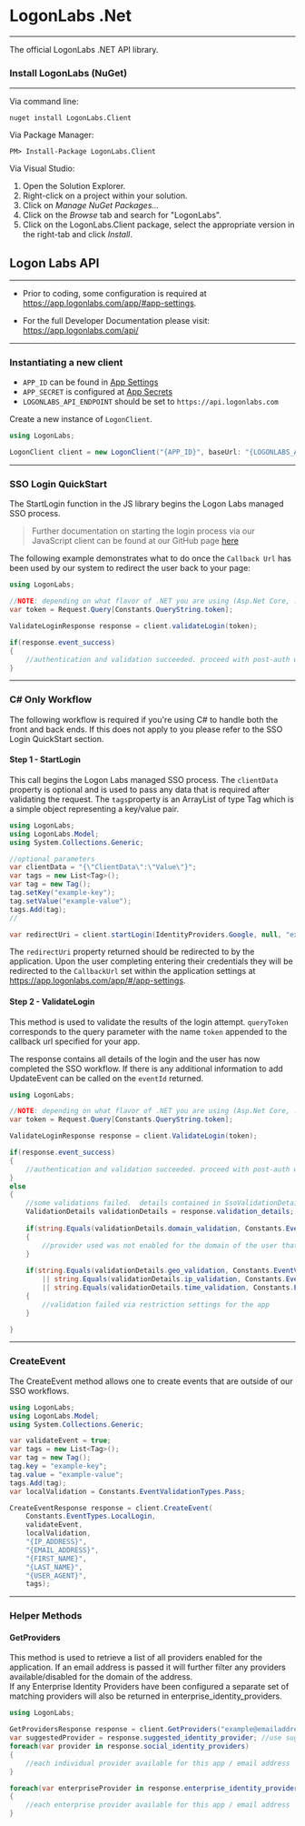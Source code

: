 

# LogonLabs .Net
---
The official LogonLabs .NET API library.

### Install LogonLabs (NuGet)
---
Via command line:

	nuget install LogonLabs.Client

Via Package Manager:

	PM> Install-Package LogonLabs.Client

Via Visual Studio:

1. Open the Solution Explorer.
2. Right-click on a project within your solution.
3. Click on *Manage NuGet Packages...*
4. Click on the *Browse* tab and search for "LogonLabs".
5. Click on the LogonLabs.Client package, select the appropriate version in the right-tab and click *Install*.

## Logon Labs API
---

- Prior to coding, some configuration is required at https://app.logonlabs.com/app/#app-settings.

- For the full Developer Documentation please visit: https://app.logonlabs.com/api/

---
### Instantiating a new client

- `APP_ID` can be found in [App Settings](https://app.logonlabs.com/app/#/app-settings)
- `APP_SECRET` is configured at [App Secrets](https://app.logonlabs.com/app/#/app-secrets)
- `LOGONLABS_API_ENDPOINT` should be set to `https://api.logonlabs.com`

Create a new instance of `LogonClient`.  

```csharp
using LogonLabs;

LogonClient client = new LogonClient("{APP_ID}", baseUrl: "{LOGONLABS_API_ENDPOINT}", appSecret: "{APP_SECRET}");
```
---
### SSO Login QuickStart

The StartLogin function in the JS library begins the Logon Labs managed SSO process.  

>Further documentation on starting the login process via our JavaScript client can be found at our GitHub page [here](https://github.com/logonlabs/logonlabs-js)

The following example demonstrates what to do once the `Callback Url` has been used by our system to redirect the user back to your page:

```csharp
using LogonLabs;

//NOTE: depending on what flavor of .NET you are using (Asp.Net Core, .NET Framework), this could be slightly different
var token = Request.Query[Constants.QueryString.token];

ValidateLoginResponse response = client.validateLogin(token);

if(response.event_success) 
{
    //authentication and validation succeeded. proceed with post-auth workflows (ie, create a user session token for your system).
}

```
---
### C# Only Workflow
The following workflow is required if you're using C# to handle both the front and back ends.  If this does not apply to you please refer to the SSO Login QuickStart section.
#### Step 1 - StartLogin
This call begins the Logon Labs managed SSO process.  The `clientData` property is optional and is used to pass any data that is required after validating the request.  The `tags`property is an ArrayList of type Tag which is a simple object representing a key/value pair.

```csharp
using LogonLabs;
using LogonLabs.Model;
using System.Collections.Generic;

//optional parameters
var clientData = "{\"ClientData\":\"Value\"}";
var tags = new List<Tag>();
var tag = new Tag();
tag.setKey("example-key");
tag.setValue("example-value");
tags.Add(tag);
//

var redirectUri = client.startLogin(IdentityProviders.Google, null, "example@emailaddress.com", clientData, null, null, tags);
```
The `redirectUri` property returned should be redirected to by the application.  Upon the user completing entering their credentials they will be redirected to the `CallbackUrl` set within the application settings at https://app.logonlabs.com/app/#/app-settings.

#### Step 2 - ValidateLogin
This method is used to validate the results of the login attempt.  `queryToken` corresponds to the query parameter with the name `token` appended to the callback url specified for your app.

The response contains all details of the login and the user has now completed the SSO workflow.  If there is any additional information to add UpdateEvent can be called on the `eventId` returned.
```csharp
using LogonLabs;

//NOTE: depending on what flavor of .NET you are using (Asp.Net Core, .NET Framework), the code to extract the header value could be slightly different
var token = Request.Query[Constants.QueryString.token];

ValidateLoginResponse response = client.ValidateLogin(token);

if(response.event_success) 
{
    //authentication and validation succeeded. proceed with post-auth workflows (ie, create a user session token for your system).
}
else 
{
    //some validations failed.  details contained in SsoValidationDetails object.
    ValidationDetails validationDetails = response.validation_details;
	
    if(string.Equals(validationDetails.domain_validation, Constants.EventValidationTypes.Fail) 
    {
        //provider used was not enabled for the domain of the user that was authenticated
    }
	
    if(string.Equals(validationDetails.geo_validation, Constants.EventValidationTypes.Fail) 
        || string.Equals(validationDetails.ip_validation, Constants.EventValidationTypes.Fail)
        || string.Equals(validationDetails.time_validation, Constants.EventValidationTypes.Fail)) 
    {
        //validation failed via restriction settings for the app
    }

}

```
---
### CreateEvent
The CreateEvent method allows one to create events that are outside of our SSO workflows.

```csharp
using LogonLabs;
using LogonLabs.Model;
using System.Collections.Generic;

var validateEvent = true;
var tags = new List<Tag>();
var tag = new Tag();
tag.key = "example-key";
tag.value = "example-value";
tags.Add(tag);
var localValidation = Constants.EventValidationTypes.Pass;

CreateEventResponse response = client.CreateEvent(
    Constants.EventTypes.LocalLogin,
    validateEvent,
    localValidation,
    "{IP_ADDRESS}",
    "{EMAIL_ADDRESS}",
    "{FIRST_NAME}",
    "{LAST_NAME}",
    "{USER_AGENT}",
    tags);

```

---
### Helper Methods
#### GetProviders
This method is used to retrieve a list of all providers enabled for the application.
If an email address is passed it will further filter any providers available/disabled for the domain of the address.  
If any Enterprise Identity Providers have been configured a separate set of matching providers will also be returned in enterprise_identity_providers.
```csharp
using LogonLabs;

GetProvidersResponse response = client.GetProviders("example@emailaddress.com");
var suggestedProvider = response.suggested_identity_provider; //use suggested provider in UI
foreach(var provider in response.social_identity_providers) 
{
    //each individual provider available for this app / email address
}

foreach(var enterpriseProvider in response.enterprise_identity_providers)
{
    //each enterprise provider available for this app / email address
}
```